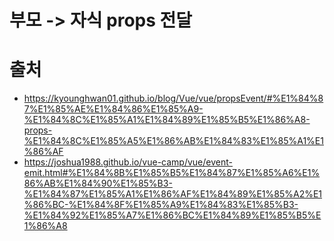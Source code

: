 # 부모 -> 자식 props 전달

# 출처
- https://kyounghwan01.github.io/blog/Vue/vue/propsEvent/#%E1%84%87%E1%85%AE%E1%84%86%E1%85%A9-%E1%84%8C%E1%85%A1%E1%84%89%E1%85%B5%E1%86%A8-props-%E1%84%8C%E1%85%A5%E1%86%AB%E1%84%83%E1%85%A1%E1%86%AF
- https://joshua1988.github.io/vue-camp/vue/event-emit.html#%E1%84%8B%E1%85%B5%E1%84%87%E1%85%A6%E1%86%AB%E1%84%90%E1%85%B3-%E1%84%87%E1%85%A1%E1%86%AF%E1%84%89%E1%85%A2%E1%86%BC-%E1%84%8F%E1%85%A9%E1%84%83%E1%85%B3-%E1%84%92%E1%85%A7%E1%86%BC%E1%84%89%E1%85%B5%E1%86%A8
